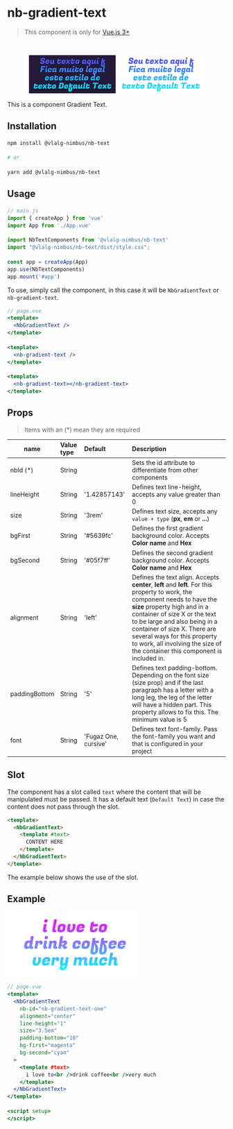 # nb-gradient-text
> This component is only for [Vue.js 3+](https://vuejs.org/)

<br />

<p align="center">
  <img src="https://github.com/VemLavarALoucaGamers/vlalg-nimbus/raw/main/packages/vue-components/nb-text/src/images/example.png" width="200">
  <img src="https://github.com/VemLavarALoucaGamers/vlalg-nimbus/raw/main/packages/vue-components/nb-text/src/images/example2.png" width="200">
</p>

This is a component Gradient Text.

## Installation

```bash
npm install @vlalg-nimbus/nb-text

# or

yarn add @vlalg-nimbus/nb-text
```

## Usage

```js
// main.js
import { createApp } from 'vue'
import App from './App.vue'

import NbTextComponents from '@vlalg-nimbus/nb-text'
import "@vlalg-nimbus/nb-text/dist/style.css";

const app = createApp(App)
app.use(NbTextComponents)
app.mount('#app')
```

To use, simply call the component, in this case it will be `NbGradientText` or `nb-gradient-text`.

```jsx
// page.vue
<template>
  <NbGradientText />
</template>

<template>
  <nb-gradient-text />
</template>

<template>
  <nb-gradient-text></nb-gradient-text>
</template>
```

## Props

> Items with an (*) mean they are required

| name    | Value type | Default | Description |
| ------- | :--------- | :------ | :---------------------------- |
| nbId (*)    | String     |        | Sets the id attribute to differentiate from other components |
| lineHeight    | String     |  '1.42857143'      | Defines text line-height, accepts any value greater than 0  |
| size    | String     |  '3rem'      | Defines text size, accepts any `value + type` (**px**, **em** or **...**)  |
| bgFirst   | String     | '#5639fc'       | Defines the first gradient background color. Accepts **Color name** and **Hex** |
| bgSecond   | String     | '#05f7ff'       | Defines the second gradient background color. Accepts **Color name** and **Hex** |
| alignment   | String     | 'left'       | Defines the text align. Accepts **center**, **left** and **left**. For this property to work, the component needs to have the **size** property high and in a container of size X or the text to be large and also being in a container of size X. There are several ways for this property to work, all involving the size of the container this component is included in. |
| paddingBottom    | String     |  '5'      | Defines text padding-bottom. Depending on the font size (size prop) and if the last paragraph has a letter with a long leg, the leg of the letter will have a hidden part. This property allows to fix this. The minimum value is 5 |
| font    | String     |  'Fugaz One, cursive'      | Defines text font-family. Pass the font-family you want and that is configured in your project |

## Slot

The component has a slot called `text` where the content that will be manipulated must be passed. It has a default text (`Default Text`) in case the content does not pass through the slot.

```html
<template>
  <NbGradientText>
    <template #text>
      CONTENT HERE
    </template>
  </NbGradientText>
</template>
```

The example below shows the use of the slot.

## Example

<p align="left">
  <img src="https://github.com/VemLavarALoucaGamers/vlalg-nimbus/raw/main/packages/vue-components/nb-text/src/images/props_example.png" width="300">
</p>

```jsx
// page.vue
<template>
  <NbGradientText
    nb-id="nb-gradient-text-one"
    alignment="center"
    line-height="1"
    size="3.5em"
    padding-bottom="10"
    bg-first="magenta"
    bg-second="cyan"
  >
    <template #text>
      i love to<br />drink coffee<br />very much
    </template>
  </NbGradientText>
</template>

<script setup>
</script>
```
